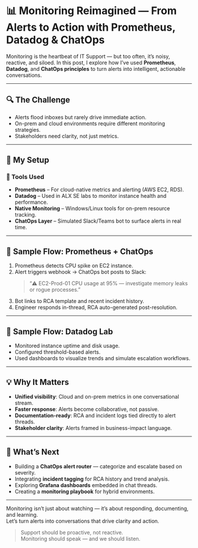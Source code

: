 # 📊 Monitoring Reimagined — From Alerts to Action with Prometheus, Datadog & ChatOps

Monitoring is the heartbeat of IT Support — but too often, it’s noisy, reactive, and siloed. In this post, I explore how I’ve used **Prometheus**, **Datadog**, and **ChatOps principles** to turn alerts into intelligent, actionable conversations.

---

## 🔍 The Challenge

- Alerts flood inboxes but rarely drive immediate action.
- On-prem and cloud environments require different monitoring strategies.
- Stakeholders need clarity, not just metrics.

---

## 🧪 My Setup

### 🔧 Tools Used

- **Prometheus** – For cloud-native metrics and alerting (AWS EC2, RDS).
- **Datadog** – Used in ALX SE labs to monitor instance health and performance.
- **Native Monitoring** – Windows/Linux tools for on-prem resource tracking.
- **ChatOps Layer** – Simulated Slack/Teams bot to surface alerts in real time.

---

## 🧠 Sample Flow: Prometheus + ChatOps

1. Prometheus detects CPU spike on EC2 instance.
2. Alert triggers webhook → ChatOps bot posts to Slack:
   > “⚠️ EC2-Prod-01 CPU usage at 95% — investigate memory leaks or rogue processes.”
3. Bot links to RCA template and recent incident history.
4. Engineer responds in-thread, RCA auto-generated post-resolution.

---

## 🧠 Sample Flow: Datadog Lab

- Monitored instance uptime and disk usage.
- Configured threshold-based alerts.
- Used dashboards to visualize trends and simulate escalation workflows.

---

## 💡 Why It Matters

- **Unified visibility**: Cloud and on-prem metrics in one conversational stream.
- **Faster response**: Alerts become collaborative, not passive.
- **Documentation-ready**: RCA and incident logs tied directly to alert threads.
- **Stakeholder clarity**: Alerts framed in business-impact language.

---

## 🔮 What’s Next

- Building a **ChatOps alert router** — categorize and escalate based on severity.
- Integrating **incident tagging** for RCA history and trend analysis.
- Exploring **Grafana dashboards** embedded in chat threads.
- Creating a **monitoring playbook** for hybrid environments.

---

Monitoring isn’t just about watching — it’s about responding, documenting, and learning.  
Let’s turn alerts into conversations that drive clarity and action.

> Support should be proactive, not reactive.  
> Monitoring should speak — and we should listen.